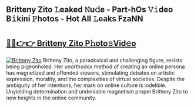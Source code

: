 ## Britteny Zito 𝙻eaked 𝙽u𝚍e - Part-hOs 𝚅𝚒deo B𝚒kini 𝙿hotos - Hot All 𝙻eaks FzaNN

# <h2><a href="http://ld5jwfb.urlbe.top/?page=Britteny+Zito">🔗🔗👉👉 Britteny Zito P𝚑oto𝚜Vid𝚎o</a></h2>

[![Britteny Zito](https://i.imgur.com/eBuTRDB.gif)](http://ld5jwfb.urlbe.top/?page=Britteny+Zito)
Britteny Zito, a paradoxical and challenging figure, resists being pigeonholed. Her unorthodox method of creating an online persona has magnetized and offended viewers, stimulating debates on artistic expression, morality, and the complexities of virtual societies. Despite the ambiguity of her intentions, her mark on online culture is indelible. Unyielding determination and undeniable magnetism propel Britteny Zito to new heights in the online community.
